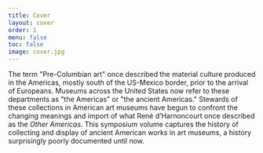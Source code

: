 ```yaml
---
title: Cover
layout: cover
order: 1
menu: false
toc: false
image: cover.jpg
---
```



The term "Pre-Columbian art" once described the material culture produced in the Americas, mostly south of the US-Mexico border, prior to the arrival of Europeans. Museums across the United States now refer to these departments as "the Americas" or "the ancient Americas." Stewards of these collections in American art museums have begun to confront the changing meanings and import of what René d’Harnoncourt once described as the *Other Americas*. This symposium volume captures the history of collecting and display of ancient American works in art museums, a history surprisingly poorly documented until now.